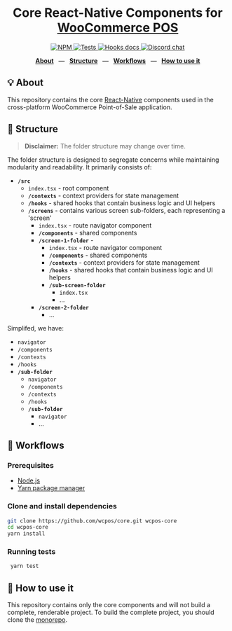 <div align="center">
  <h1>Core React-Native Components for <a href="https://wcpos.com">WooCommerce POS</a></h1>
  <p>
    <a href="https://badge.fury.io/js/@wcpos%2Fcore">
      <img src="https://badge.fury.io/js/@wcpos%2Fcore.svg" alt="NPM">
    </a>
    <a href="https://github.com/wcpos/core/actions/workflows/test.yml">
      <img src="https://github.com/wcpos/core/actions/workflows/test.yml/badge.svg" alt="Tests" />
    </a>
    <a href="https://github.com/wcpos/core/actions/workflows/codeql-analysis.yml">
      <img src="https://github.com/wcpos/core/actions/workflows/codeql-analysis.yml/badge.svg" alt="Hooks docs" />
    </a>
    <a href="https://wcpos.com/discord">
      <img src="https://img.shields.io/discord/711884517081612298?color=%237289DA&label=WCPOS&logo=discord&logoColor=white" alt="Discord chat" />
    </a>
  </p>
  <p>
    <a href="https://github.com/wcpos/core#-structure"><b>About</b></a>
    &ensp;&mdash;&ensp;
    <a href="https://github.com/wcpos/core#-structure"><b>Structure</b></a>
    &ensp;&mdash;&ensp;
    <a href="https://github.com/wcpos/core#-workflows"><b>Workflows</b></a>
    &ensp;&mdash;&ensp;
    <a href="https://github.com/wcpos/core#-how-to-use-it"><b>How to use it</b></a>
  </p>
</div>

## 💡 About

This repository contains the core [React-Native](https://reactnative.dev/) components used in the cross-platform WooCommerce Point-of-Sale application.

## 📁 Structure

> **Disclaimer:** The folder structure may change over time.

The folder structure is designed to segregate concerns while maintaining modularity and readability. It primarily consists of:

- **`/src`**
  - `index.tsx` - root component
  - **`/contexts`** - context providers for state management
  - **`/hooks`** - shared hooks that contain business logic and UI helpers
  - **`/screens`** - contains various screen sub-folders, each representing a 'screen'
    - `index.tsx` - route navigator component
    - **`/components`** - shared components
    - **`/screen-1-folder`** - 
      - `index.tsx` - route navigator component
      - **`/components`** - shared components
      - **`/contexts`** - context providers for state management
      - **`/hooks`** - shared hooks that contain business logic and UI helpers
      - **`/sub-screen-folder`**
        - `index.tsx`
        - ...
    - **`/screen-2-folder`**
      - ...

Simplifed, we have:

- `navigator`
- `/components`
- `/contexts`
- `/hooks`
- **`/sub-folder`**
  - `navigator`
  - `/components`
  - `/contexts`
  - `/hooks`
  - **`/sub-folder`**
    - `navigator`
    - ...


## 👷 Workflows

### Prerequisites
- [Node.js](https://nodejs.org/)
- [Yarn package manager](https://yarnpkg.com/getting-started/install)

### Clone and install dependencies

```sh
git clone https://github.com/wcpos/core.git wcpos-core
cd wcpos-core
yarn install
```

### Running tests

```sh
 yarn test
```

## 🚀 How to use it

This repository contains only the core components and will not build a complete, renderable project. To build the complete project, you should clone the [monorepo](https://github.com/wcpos/monorepo).

